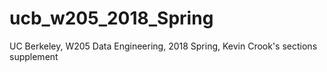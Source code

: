 # ucb_w205_2018_Spring
UC Berkeley, W205 Data Engineering, 2018 Spring, Kevin Crook's sections supplement
